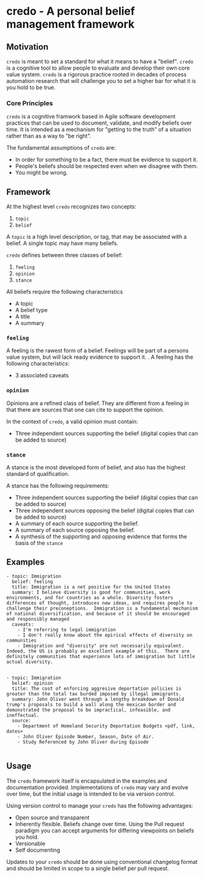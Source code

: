 # credo - A personal belief management framework

## Motivation

`credo` is meant to set a standard for what it means to have a "belief".  `credo` is a cognitive tool to allow people to evaluate and develop their own core value system. `credo` is a rigorous practice rooted in decades of process automation research that will challenge you to set a higher bar for what it is you hold to be true.


### Core Principles 

`credo` is a cognitive framwork based in Agile software development practices that can be used to document, validate, and modify beliefs over time.
It is intended as a mechanism for "getting to the truth" of a situation rather than as a way to "be right".  

The fundamental assumptions of `credo` are:

- In order for something to be a fact, there must be evidence to support it.
- People's beliefs should be respected even when we disagree with them.
- You might be wrong.

## Framework

At the highest level `credo` recognizes two concepts:

1. `topic`
2. `belief`

A `topic` is a high level description, or tag, that may be associated with a belief.  A single topic may have many beliefs.

`credo` defines between three classes of belief: 

1. `feeling`
2. `opinion`
3. `stance`


All beliefs require the following characteristics

- A topic
- A belief type
- A title
- A summary

### `feeling`

A feeling is the rawest form of a belief. Feelings will be part of a persons value system, but will lack ready evidence to support it.
.
A feeling has the following characteristics:

- 3 associated caveats


### `opinion`

Opinions are a refined class of belief.  They are different from a feeling in that there are sources that one can cite to support the opinion.

In the context of `credo`, a valid opinion must contain:

- Three independent sources supporting the belief (digital copies that can be added to source)

### `stance`

A stance is the most developed form of belief, and also has the highest standard of qualification.

A stance has the following requirements:

- Three independent sources supporting the belief (digital copies that can be added to source)
- Three independent sources opposing the belief (digital copies that can be added to source)
- A summary of each source supporting the belief.
- A summary of each source opposing the belief.
- A synthesis of the supporting and opposing evidence that forms the basis of the `stance`

## Examples

```
- topic: Immigration
  belief: feeling
  title: Immigration is a net positive for the United States
  summary: I believe diversity is good for communities, work environments, and for countries as a whole. Diversity fosters differences of thought, introduces new ideas, and requires people to challenge their preconeptions.  Immigration is a fundamental mechanism of national diversification, and because of it should be encouraged and responsibly managed
  caveats:
    - I'm referring to legal immigration
    - I don't really know about the epirical effects of diversity on communities
    - Immigration and "diversity" are not necessarily equivalent. Indeed, the US is probably an excellent example of this.  There are definitely communities that experience lots of immigration but little actual diversity. 
  

- topic: Immigration
  belief: opinion
  title: The cost of enforcing aggresive deportation policies is greater than the total tax burded imposed by illegal immigrants.
  summary: John Oliver went through a lengthy breakdown of Donald trump's proposals to build a wall along the mexican border and demonstrated the proposal to be impractical, infeasible, and ineffectual.
  source:
    - Department of Homeland Security Deportation Budgets <pdf, link, dates>
    - John Oliver Episode Number, Season, Date of Air.
    - Study Referenced by John Oliver during Episode
 
```

## Usage

The `credo` framework itself is encapsulated in the examples and documentation provided. Implementations of `credo` may vary and evolve over time, but the initial usage is intended to be via version control.

Using version control to manage your `credo` has the following advantages:

- Open source and transparent
- Inherently flexible.  Beliefs change over time. Using the Pull request paradigm you can accept arguments for differing viewpoints on beliefs you hold. 
- Versionable
- Self documenting

Updates to your `credo` should be done using conventional changelog format and should be limited in scope to a single belief per pull request.


